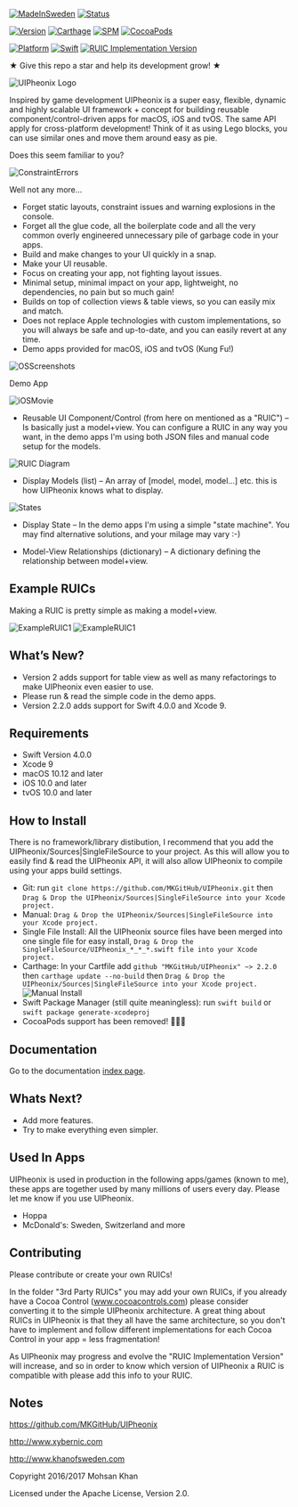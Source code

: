 [![MadeInSweden](https://img.shields.io/badge/Made_In-Stockholm_Sweden-blue.svg)](https://en.wikipedia.org/wiki/Stockholm)
[![Status](https://img.shields.io/badge/Status-Active_and_in_development-blue.svg)](https://github.com/MKGitHub/UIPheonix)

[![Version](https://img.shields.io/badge/Version-2.2.0-blue.svg)](https://github.com/MKGitHub/UIPheonix)
[![Carthage](https://img.shields.io/badge/carthage-2.2.0-blue.svg)](https://github.com/MKGitHub/UIPheonix)
[![SPM](https://img.shields.io/badge/SPM-2.2.0-blue.svg)](https://github.com/MKGitHub/UIPheonix)
[![CocoaPods](https://img.shields.io/badge/CocoaPods-removed-blue.svg)](https://github.com/MKGitHub/UIPheonix)

[![Platform](https://img.shields.io/badge/Platforms-macOS_iOS_tvOS-blue.svg)](https://github.com/MKGitHub/UIPheonix)
[![Swift](https://img.shields.io/badge/Swift_Version-4.0.0-blue.svg)](https://github.com/MKGitHub/UIPheonix)
[![RUIC Implementation Version](https://img.shields.io/badge/RUIC_Implementation_Version-2.1.0-blue.svg)](https://github.com/MKGitHub/UIPheonix)


★ Give this repo a star and help its development grow! ★


![UIPheonix Logo](https://raw.githubusercontent.com/MKGitHub/UIPheonix/master/Images/Banner.png)

Inspired by game development UIPheonix is a super easy, flexible, dynamic and highly scalable UI framework + concept for building reusable component/control-driven apps for macOS, iOS and tvOS. The same API apply for cross-platform development! Think of it as using Lego blocks, you can use similar ones and move them around easy as pie.

Does this seem familiar to you?

![ConstraintErrors](https://raw.githubusercontent.com/MKGitHub/UIPheonix/master/Images/ConstraintErrors.png)

Well not any more…

* Forget static layouts, constraint issues and warning explosions in the console.
* Forget all the glue code, all the boilerplate code and all the very common overly engineered unnecessary pile of garbage code in your apps.
* Build and make changes to your UI quickly in a snap.
* Make your UI reusable.
* Focus on creating your app, not fighting layout issues.
* Minimal setup, minimal impact on your app, lightweight, no dependencies, no pain but so much gain!
* Builds on top of collection views & table views, so you can easily mix and match.
* Does not replace Apple technologies with custom implementations, so you will always be safe and up-to-date, and you can easily revert at any time.
* Demo apps provided for macOS, iOS and tvOS (Kung Fu!)

![OSScreenshots](https://raw.githubusercontent.com/MKGitHub/UIPheonix/master/Images/OSScreenshots.png)

Demo App

![iOSMovie](https://raw.githubusercontent.com/MKGitHub/UIPheonix/master/Images/iOSMovie.gif)

* Reusable UI Component/Control (from here on mentioned as a "RUIC") – Is basically just a model+view.
You can configure a RUIC in any way you want, in the demo apps I'm using both JSON files and manual code setup for the models.

![RUIC Diagram](https://raw.githubusercontent.com/MKGitHub/UIPheonix/master/Images/RUIC.png)

* Display Models (list) – An array of [model, model, model…] etc. this is how UIPheonix knows what to display.

![States](https://raw.githubusercontent.com/MKGitHub/UIPheonix/master/Images/States.png)

* Display State – In the demo apps I'm using a simple "state machine".
You may find alternative solutions, and your milage may vary :-)

* Model-View Relationships (dictionary) – A dictionary defining the relationship between model+view.


Example RUICs
------
Making a RUIC is pretty simple as making a model+view.

![ExampleRUIC1](https://raw.githubusercontent.com/MKGitHub/UIPheonix/master/Images/Example1.png)
![ExampleRUIC1](https://raw.githubusercontent.com/MKGitHub/UIPheonix/master/Images/Example2.png)


What’s New?
------
* Version 2 adds support for table view as well as many refactorings to make UIPheonix even easier to use.
* Please run & read the simple code in the demo apps.
* Version 2.2.0 adds support for Swift 4.0.0 and Xcode 9.


Requirements
------
* Swift Version 4.0.0
* Xcode 9
* macOS 10.12 and later
* iOS 10.0 and later
* tvOS 10.0 and later


How to Install
------
There is no framework/library distibution, I recommend that you add the UIPheonix/Sources|SingleFileSource to your project. As this will allow you to easily find & read the UIPheonix API, it will also allow UIPheonix to compile using your apps build settings. 
* Git: run `git clone https://github.com/MKGitHub/UIPheonix.git` then `Drag & Drop the UIPheonix/Sources|SingleFileSource into your Xcode project.`
* Manual: `Drag & Drop the UIPheonix/Sources|SingleFileSource into your Xcode project.`
* Single File Install: All the UIPheonix source files have been merged into one single file for easy install, `Drag & Drop the SingleFileSource/UIPheonix_*_*_*.swift file into your Xcode project.`
* Carthage: In your Cartfile add `github "MKGitHub/UIPheonix" ~> 2.2.0` then `carthage update --no-build` then `Drag & Drop the UIPheonix/Sources|SingleFileSource into your Xcode project.`
![Manual Install](https://raw.githubusercontent.com/MKGitHub/UIPheonix/master/Images/ManualInstall.png)
* Swift Package Manager (still quite meaningless): run `swift build` or `swift package generate-xcodeproj`
* CocoaPods support has been removed! 🙌🙏🎉


Documentation
------
Go to the documentation [index page](http://htmlpreview.github.io/?https://raw.githubusercontent.com/MKGitHub/UIPheonix/master/docs/index.html).


Whats Next?
------
* Add more features.
* Try to make everything even simpler.


Used In Apps
------
UIPheonix is used in production in the following apps/games (known to me), these apps are together used by many millions of users every day. Please let me know if you use UIPheonix.

* Hoppa
* McDonald's: Sweden, Switzerland and more


Contributing
------
Please contribute or create your own RUICs!

In the folder "3rd Party RUICs" you may add your own RUICs, if you already have a Cocoa Control (www.cocoacontrols.com) please consider converting it to the simple UIPheonix architecture.
A great thing about RUICs in UIPheonix is that they all have the same architecture, so you don't have to implement and follow different implementations for each Cocoa Control in your app = less fragmentation!

As UIPheonix may progress and evolve the "RUIC Implementation Version" will increase, and so in order to know which version of UIPheonix a RUIC is compatible with please add this info to your RUIC.


Notes
------
   https://github.com/MKGitHub/UIPheonix

   http://www.xybernic.com

   http://www.khanofsweden.com

   Copyright 2016/2017 Mohsan Khan

   Licensed under the Apache License, Version 2.0.

